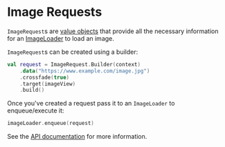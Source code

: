 # Image Requests

`ImageRequest`s are [value objects](https://publicobject.com/2019/06/10/value-objects-service-objects-and-glue/) that provide all the necessary information for an [ImageLoader](image_loaders.md) to load an image.

`ImageRequest`s can be created using a builder:

```kotlin
val request = ImageRequest.Builder(context)
    .data("https://www.example.com/image.jpg")
    .crossfade(true)
    .target(imageView)
    .build()
```

Once you've created a request pass it to an `ImageLoader` to enqueue/execute it:

```kotlin
imageLoader.enqueue(request)
```

See the [API documentation](../api/coil-base/coil.request/-image-request/) for more information.
